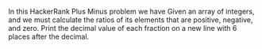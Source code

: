 In this HackerRank Plus Minus problem we have Given an array of integers, and we must calculate the ratios of its elements that are positive, negative, and zero. Print the decimal value of each fraction on a new line with 6 places after the decimal.
